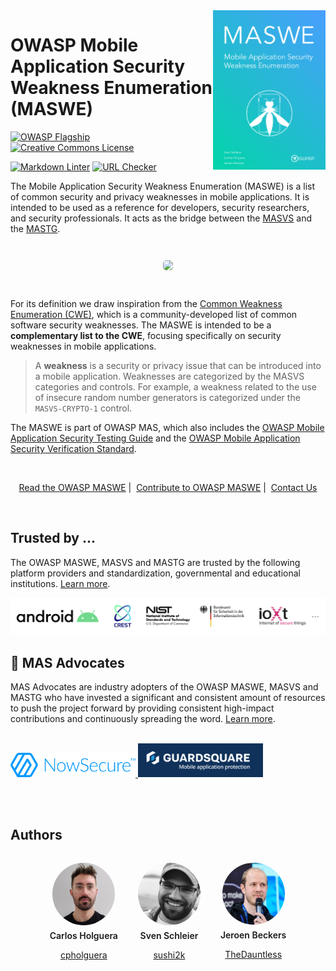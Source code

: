 <img width="180px" align="right" style="float: right;" src="https://raw.githubusercontent.com/OWASP/mastg/master/docs/assets/maswe_cover.png">

# OWASP Mobile Application Security Weakness Enumeration (MASWE)

[![OWASP Flagship](https://img.shields.io/badge/owasp-flagship%20project-48A646.svg)](https://owasp.org/projects/)
[![Creative Commons License](https://img.shields.io/github/license/OWASP/maswe)](https://creativecommons.org/licenses/by-sa/4.0/ "CC BY-SA 4.0")

[![Markdown Linter](https://github.com/OWASP/maswe/workflows/Markdown%20Linter/badge.svg)](https://github.com/OWASP/maswe/actions/workflows/markdown-linter.yml)
[![URL Checker](https://github.com/OWASP/maswe/workflows/URL%20Checker/badge.svg)](https://github.com/OWASP/maswe/actions/workflows/url-checker.yml)

The Mobile Application Security Weakness Enumeration (MASWE) is a list of common security and privacy weaknesses in mobile applications. It is intended to be used as a reference for developers, security researchers, and security professionals. It acts as the bridge between the [MASVS](https://mas.owasp.org/MASVS) and the [MASTG](https://mas.owasp.org/MASTG).

<center>
<img src="../assets/maswe-overview.png" style="width: 50%; border-radius: 5px; margin: 2em" />
</center>

For its definition we draw inspiration from the [Common Weakness Enumeration (CWE)](https://cwe.mitre.org/), which is a community-developed list of common software security weaknesses. The MASWE is intended to be a **complementary list to the CWE**, focusing specifically on security weaknesses in mobile applications.

> A **weakness** is a security or privacy issue that can be introduced into a mobile application. Weaknesses are categorized by the MASVS categories and controls. For example, a weakness related to the use of insecure random number generators is categorized under the `MASVS-CRYPTO-1` control.

The MASWE is part of OWASP MAS, which also includes the [OWASP Mobile Application Security Testing Guide](https://github.com/OWASP/mastg) and the [OWASP Mobile Application Security Verification Standard](https://mas.owasp.org/MASVS).

<br>

<p align="center">
  <a href="https://mas.owasp.org/MASVS">Read the OWASP MASWE</a>&nbsp;|&nbsp;
  <a href="https://mas.owasp.org/contributing/">Contribute to OWASP MASWE</a>&nbsp;|&nbsp;
  <a href="https://mas.owasp.org/contact">Contact Us</a>
</p>

<br>

## Trusted by ...

The OWASP MASWE, MASVS and MASTG are trusted by the following platform providers and standardization, governmental and educational institutions. [Learn more](https://mas.owasp.org/MASTG/0x02b-MASVS-MASTG-Adoption/).

<a href="https://mas.owasp.org/MASTG/0x02b-MASVS-MASTG-Adoption/">
<img src="https://raw.githubusercontent.com/OWASP/mastg/master/Document/Images/Other/trusted-by-logos.png"/>
</a>

## 🥇 MAS Advocates

MAS Advocates are industry adopters of the OWASP MASWE, MASVS and MASTG who have invested a significant and consistent amount of resources to push the project forward by providing consistent high-impact contributions and continuously spreading the word. [Learn more](https://mas.owasp.org/MASTG/0x02c-Acknowledgements).

<br>

<a href="https://mas.owasp.org/MASTG/0x02c-Acknowledgements#our-mastg-advocates">
<img src="https://raw.githubusercontent.com/OWASP/mastg/master/Document/Images/Other/nowsecure-logo.png" width="200px;" />
<img src="https://raw.githubusercontent.com/OWASP/mastg/master/Document/Images/Other/guardsquare-logo.png" width="200px;" />
</a>

<br><br>

## Authors

<div style="display:flex; justify-content:center; gap:2rem; flex-wrap:wrap; margin-top:2rem;">

  <div style="text-align:center;">
    <img src="https://raw.githubusercontent.com/OWASP/mastg/master/docs/assets/carlos.jpg" alt="Carlos Holguera" width="100" style="border-radius:50%; display:block; margin:0 auto;" />
    <p style="margin-top:0.5rem; font-weight:600;">Carlos Holguera</p>
    <p><a href="https://github.com/cpholguera">cpholguera</a></p>
  </div>

  <div style="text-align:center;">
    <img src="https://raw.githubusercontent.com/OWASP/mastg/master/docs/assets/sven.jpg" alt="Sven Schleier" width="100" style="border-radius:50%; display:block; margin:0 auto;" />
    <p style="margin-top:0.5rem; font-weight:600;">Sven Schleier</p>
    <p><a href="https://github.com/sushi2k">sushi2k</a></p>
  </div>

  <div style="text-align:center;">
    <img src="https://raw.githubusercontent.com/OWASP/mastg/master/docs/assets/jeroen.jpg" alt="Jeroen Beckers" width="100" style="border-radius:50%; display:block; margin:0 auto;" />
    <p style="margin-top:0.5rem; font-weight:600;">Jeroen Beckers</p>
    <p><a href="https://github.com/TheDauntless">TheDauntless</a></p>
  </div>

</div>
